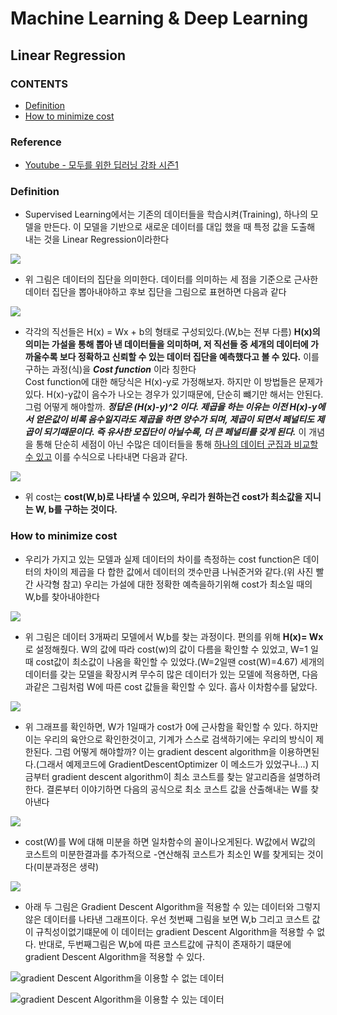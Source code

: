 Machine Learning & Deep Learning
===================================
Linear Regression
------------------------------------

### CONTENTS
* [Definition](#definition)
* [How to minimize cost](#how-to-minimize-cost)

### Reference
* [Youtube - 모두를 위한 딥러닝 강좌 시즌1](https://www.youtube.com/watch?v=BS6O0zOGX4E&list=PLlMkM4tgfjnLSOjrEJN31gZATbcj_MpUm&index=1)

### Definition
* Supervised Learning에서는 기존의 데이터들을 학습시켜(Training), 하나의 모델을 만든다. 이 모델을 기반으로 새로운 데이터를 대입 했을 때 특정 값을 도출해 내는 것을 Linear Regression이라한다

![](https://postfiles.pstatic.net/MjAxODA4MjJfNjAg/MDAxNTM0OTQ1NzA1NDQ4.N25xaH7YMLrubeWce363LbkMOjiXg_3HV85WFNRlsOEg.ULgKDX3Fj56bJ-yfsTAtcEMOp9Hn3xr7ccp6zXvav8Ag.PNG.npqfr123/image.png?type=w773)

* 위 그림은 데이터의 집단을 의미한다. 데이터를 의미하는 세 점을 기준으로 근사한 데이터 집단을 뽑아내야하고 후보 집단을 그림으로 표현하면 다음과 같다

![](https://postfiles.pstatic.net/MjAxODA4MjJfMTIx/MDAxNTM0OTQ2MTE3NTky.nCnwfpgh4VD7izJnP-ksuVLNI2sbBJhydC666S1MBvUg.Q_VdC-EgC6LSTYRadtDR3fnR2wbITpVuVt1-GmY2dOcg.PNG.npqfr123/image.png?type=w773)

* 각각의 직선들은 H(x) = Wx + b의 형태로 구성되있다.(W,b는 전부 다름) **H(x)의 의미는 가설을 통해 뽑아 낸 데이터들을 의미하며, 저 직선들 중 세개의 데이터에 가까울수록 보다 정확하고 신뢰할 수 있는 데이터 집단을 예측했다고 볼 수 있다.** 이를 구하는 과정(식)을 ***Cost function*** 이라 칭한다  
Cost function에 대한 해당식은 H(x)-y로 가정해보자.
하지만 이 방법들은 문제가 있다. H(x)-y값이 음수가 나오는 경우가 있기때문에, 단순히 뺴기만 해서는 안된다.
그럼 어떻게 해야할까.
***정답은 (H(x)-y)^2 이다. 제곱을 하는 이유는 이전 H(x)-y에서 얻은값이 비록 음수일지라도 제곱을 하면 양수가 되며, 제곱이 되면서 페널티도 제곱이 되기때문이다. 즉 유사한 모집단이 아닐수록, 더 큰 페널티를 갖게 된다.***
이 개념을 통해 단순히 세점이 아닌 수많은 데이터들을 통해 <u>하나의 데이터 군집과 비교할 수 있고</u> 이를 수식으로 나타내면 다음과 같다.

![](https://postfiles.pstatic.net/MjAxODA4MjNfMTg2/MDAxNTM0OTUwMjk1NDAw.cE42XILWhxCwLYAoCpIvcsv1F3yN4ac1n34klOWM_Isg.GyEdS8-F3s8TgCUsRIaNlOnS6w7f1jkIolHUroX_AhUg.PNG.npqfr123/image.png?type=w773)

* 위 cost는 **cost(W,b)로 나타낼 수 있으며, 우리가 원하는건 cost가 최소값을 지니는 W, b를 구하는 것이다.**

### How to minimize cost
* 우리가 가지고 있는 모델과 실제 데이터의 차이를 측정하는 cost function은 데이터의 차이의 제곱을 다 합한 값에서 데이터의 갯수만큼 나눠준거와 같다.(위 사진 빨간 사각형 참고) 우리는 가설에 대한 정확한 예측을하기위해 cost가 최소일 때의 W,b를 찾아내야한다  

![](https://postfiles.pstatic.net/MjAxODA4MjNfMjY4/MDAxNTM0OTk3NjU5OTA3.Xqhs7GHeBnfJ0tUcU7TZ_4Gx579GmF_UXyr2JoYzHqAg.PtWXxlKHfsWZ9nf11HeIISRXyuUvxUU3XKTVBGCyHY0g.PNG.npqfr123/image.png?type=w773)

* 위 그림은 데이터 3개짜리 모델에서 W,b를 찾는 과정이다. 편의를 위해 **H(x)= Wx** 로 설정해줬다. W의 값에 따라 cost(w)의 값이 다름을 확인할 수 있었고, W=1 일때 cost값이 최소값이 나옴을 확인할 수 있었다.(W=2일땐 cost(W)=4.67) 세개의 데이터를 갖는 모델을 확장시켜 무수히 많은 데이터가 있는 모델에 적용하면, 다음과같은 그림처럼 W에 따른 cost 값들을 확인할 수 있다. 흡사 이차함수를 닮았다.

![](https://postfiles.pstatic.net/MjAxODA4MjNfMjkw/MDAxNTM1MDAxMjQxMjY3.__JIvGPzEtq5ZL-LdCgvYSN_GT5POY66pMSJT5D8Hkcg.skk8OsImwgutVbavyAop8lavECH2vKtfwQgVdvkW79Eg.PNG.npqfr123/image.png?type=w773)  

* 위 그래프를 확인하면, W가 1일때가 cost가 0에 근사함을 확인할 수 있다. 하지만 이는 우리의 육안으로 확인한것이고, 기계가 스스로 검색하기에는 우리의 방식이 제한된다. 그럼 어떻게 해야할까? 이는 gradient descent algorithm을 이용하면된다.(그래서 예제코드에 GradientDescentOptimizer 이 메소드가 있었구나...)
지금부터 gradient descent algorithm이 최소 코스트를 찾는 알고리즘을 설명하려한다. 결론부터 이야기하면 다음의 공식으로 최소 코스트 값을 산출해내는 W를 찾아낸다


![](https://postfiles.pstatic.net/MjAxODA4MjNfMTYg/MDAxNTM1MDAzODU5ODIz.-p1GFuHpwUMI0HcE5rOOJHb26-xOj0LhUPwd7cMwXr8g.aV8DyWhAz7oZrBHVsJ5t2M2B97t3Q-d6TMAO3rDoTawg.PNG.npqfr123/image.png?type=w773)

* cost(W)를 W에 대해 미분을 하면 일차함수의 꼴이나오게된다. W값에서 W값의 코스트의 미분한결과를 추가적으로 -연산해줘 코스트가 최소인 W를 찾게되는 것이다(미분과정은 생략)

![](https://blogfiles.pstatic.net/MjAxODA4MjNfODAg/MDAxNTM1MDA2MTEzMTc0.1T5oG9hcpnAzVBOa_UL6TAKuT7NCGFgVIacZVHEDRk4g.RlU2_aUbq3EHTtZoXIj66dNOQcnrK5AZfJ-brzTJZoQg.PNG.npqfr123/image_6327630511535005198991.png?type=w1)

* 아래 두 그림은 Gradient Descent Algorithm을 적용할 수 있는 데이터와 그렇지 않은 데이터를 나타낸 그래프이다. 우선 첫번째 그림을 보면 W,b 그리고 코스트 값이 규칙성이없기떄문에 이 데이터는 gradient Descent Algorithm을 적용할 수 없다. 반대로, 두번째그림은 W,b에 따른 코스트값에 규칙이 존재하기 떄문에 gradient Descent Algorithm을 적용할 수 있다.

![gradient Descent Algorithm을 이용할 수 없는 데이터 ](https://postfiles.pstatic.net/MjAxODA4MjNfNjgg/MDAxNTM1MDA2NTM3MzI4._c-tuD_UPAztsj1Z8t9wKaHI2O4L0D4iPfZgwLsURCMg.rP48oSSVEmtHI8Xykh76do2Hjgl0ARlWgAioup3dykkg.PNG.npqfr123/image.png?type=w773)


![gradient Descent Algorithm을 이용할 수 있는 데이터 ](https://postfiles.pstatic.net/MjAxODA4MjNfMjE5/MDAxNTM1MDA2NTEzNTU3.EYqA6pRlYG9f_5WxfHF-NWmY_3qNdcK_BysamRHTsdMg.YSMFppauZKMRQfZ03OM2xPXh8SqKHKKRg4DiUV6Ir00g.PNG.npqfr123/image.png?type=w773)
